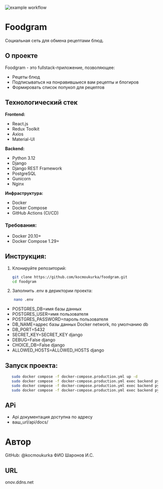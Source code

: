 ![example workflow](https://github.com/kocmoukurka/foodgram/actions/workflows/main.yml/badge.svg)
# Foodgram 

Социальная сеть для обмена рецептами блюд.

## О проекте

Foodgram - это fullstack-приложение, позволяющее:
-  Рецеты блюд
-  Подписываться на понравившыеся вам рецепты и блогиров
-  Формировать список попукоп для рецептов

## Технологический стек

**Frontend:**
- React.js
- Redux Toolkit
- Axios
- Material-UI

**Backend:**
- Python 3.12
- Django
- Django REST Framework
- PostgreSQL
- Gunicorn
- Nginx

**Инфраструктура:**
- Docker
- Docker Compose
- GitHub Actions (CI/CD)

### Требования:
- Docker 20.10+
- Docker Compose 1.29+

## Инструкция:
1. Клонируйте репозиторий:
   ```bash
   git clone https://github.com/kocmoukurka/foodgram.git
   cd foodgram
   ```

2. Заполнить .env в дериктории проекта:
```bash
    nano .env
```
- POSTGRES_DB=имя базы данных
- POSTGRES_USER=имя пользователя
- POSTGRES_PASSWORD=пароль пользователя
- DB_NAME=адрес базы данных Docker network, по умолчанию db
- DB_PORT=5432
- SECRET_KEY=SECRET_KEY django
- DEBUG=False django
- CHOICE_DB=False django
- ALLOWED_HOSTS=ALLOWED_HOSTS django

## Запуск проекта:
```bash
   sudo docker compose -f docker-compose.production.yml up -d
   sudo docker compose -f docker-compose.production.yml exec backend python manage.py migrate # При первом запуске
   sudo docker compose -f docker-compose.production.yml exec backend python manage.py collectstatic # При первом запуске
   sudo docker compose -f docker-compose.production.yml exec backend python manage.py load_ingredients # При первом запуске
```
## APi
- Api документация доступна по адресу 
- ваш_url/api/docs/

# Автор
GitHub: @kocmoukurka
ФИО Шаронов И.С.

## URL
onov.ddns.net

